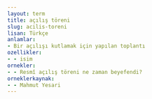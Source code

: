 ```yaml
---
layout: term
title: açılış töreni
slug: acilis-toreni
lisan: Türkçe
anlamlar:
- Bir açılışı kutlamak için yapılan toplantı
ozellikler:
- - isim
ornekler:
- - Resmî açılış töreni ne zaman beyefendi?
orneklerkaynak:
- - Mahmut Yesari
---
```

